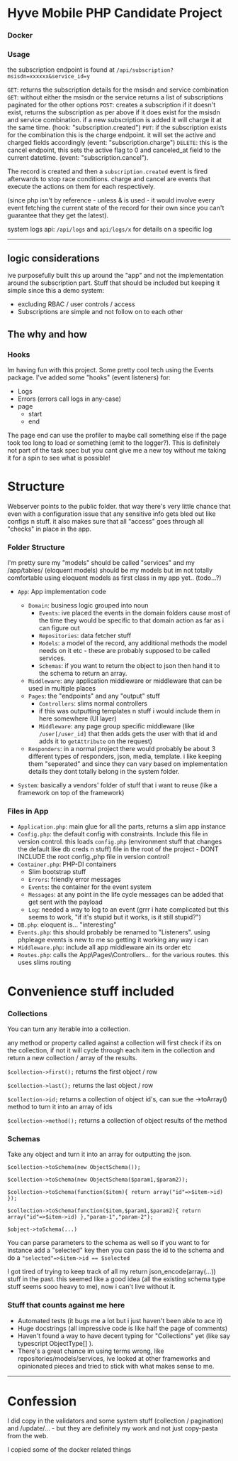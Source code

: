 # Hyve Mobile PHP Candidate Project


### Docker

### Usage

the subscription endpoint is found at `/api/subscription?msisdn=xxxxxx&service_id=y`

`GET`: returns the subscription details for the msisdn and service combination
`GET`: without either the msisdn or the service returns a list of subscriptions paginated for the other options 
`POST`: creates a subscription if it doesn't exist, returns the subscription as per above if it does exist for the msisdn and service combination. if a new subscription is added it will charge it at the same time. (hook: "subscription.created")
`PUT`: if the subscription exists for the combination this is the charge endpoint. it will set the active and charged fields accordingly (event: "subscription.charge")
`DELETE`: this is the cancel endpoint, this sets the active flag to 0 and canceled_at field to the current datetime. (event: "subscription.cancel").


The record is created and then a `subscription.created` event is fired afterwards to stop race conditions. 
charge and cancel are events that execute the actions on them for each respectively.

(since php isn't by reference - unless & is used - it would involve every event fetching the current state of the record for their own since you can't guarantee that they get the latest).  

system logs api: `/api/logs` and `api/logs/x` for details on a specific log

---------------------- 

## logic considerations

ive purposefully built this up around the "app" and not the implementation around the subscription part. Stuff that should be included but keeping it simple since this a demo system:

- excluding RBAC / user controls / access
- Subscriptions are simple and not follow on to each other


## The why and how

### Hooks
Im having fun with this project. Some pretty cool tech using the Events package. I've added some "hooks" (event listeners) for:

- Logs
- Errors (errors call logs in any-case)
- page
  - start
  - end

The page end can use the profiler to maybe call something else if the page took too long to load or something (emit to the logger?). This is definitely not part of the task spec but you cant give me a new toy without me taking it for a spin to see what is possible! 


# Structure

Webserver points to the public folder. that way there's very little chance that even with a configuration issue that any sensitive info gets bled out like configs n stuff. it also makes sure that all "access" goes through all "checks" in place in the app.

### Folder Structure

I'm pretty sure my "models" should be called "services" and my /app/tables/ (eloquent models) should be my models but im not totally comfortable using eloquent models as first class in my app yet.. (todo...?) 
 
- `App`: App implementation code
  - `Domain`: business logic grouped into noun
      - `Events`: ive placed the events in the domain folders cause most of the time they would be specific to that domain action as far as i can figure out
      - `Repositories`: data fetcher stuff
      - `Models`: a model of the record, any additional methods the model needs on it etc - these are probably supposed to be called services. 
      - `Schemas`: if you want to return the object to json then hand it to the schema to return an array.
  - `Middleware`: any application middleware or middleware that can be used in multiple places
  - `Pages`: the "endpoints" and any "output" stuff
      - `Controllers`: slims normal controllers
      - if this was outputting templates n stuff i would include them in here somewhere (UI layer)
      - `Middleware`: any page group specific middleware (like `/user[/user_id]` that then adds gets the user with that id and adds it to `getAttribute` on the request)
  - `Responders`: in a normal project there would probably be about 3 different types of responders, json, media, template. i like keeping them "seperated" and since they can vary based on implementation details they dont totally belong in the system folder.

- `System`: basically a vendors' folder of stuff that i want to reuse (like a framework on top of the framework) 

### Files in App
- `Application.php`: main glue for all the parts, returns a slim app instance
- `Config.php`: the default config with constraints. Include this file in version control. this loads `config.php` (environment stuff that changes the default like db creds n stuff) file in the root of the project - DONT INCLUDE the root config.,php file in version control!
- `Container.php`: PHP-DI containers
    - Slim bootstrap stuff
    - `Errors`: friendly error messages
    - `Events`: the container for the event system
    - `Messages`: at any point in the life cycle messages can be added that get sent with the payload
    - `Log`: needed a way to log to an event (grrr i hate complicated but this seems to work, "if it's stupid but it works, is it still stupid?")
- `DB.php`: eloquent is... "interesting"
- `Events.php`: this should probably be renamed to "Listeners". using phpleage events is new to me so getting it working any way i can
- `Middleware.php`: include all app middleware ain its order etc
- `Routes.php`: calls the App\Pages\Controllers\... for the various routes. this uses slims routing

# Convenience stuff included

### Collections

You can turn any iterable into a collection. 

any method or property called against a collection will first check if its on the collection, if not it will cycle through each item in the collection and return a new collection / array of the results. 


`$collection->first();` returns the first object / row

`$collection->last();`  returns the last object / row

`$collection->id;` returns a collection of object id's, can sue the ->toArray() method to turn it into an array of ids

`$collection->method();` returns a collection of object results of the method


### Schemas

Take any object and turn it into an array for outputting the json. 

`$collection->toSchema(new ObjectSchema());`

`$collection->toSchema(new ObjectSchema($param1,$param2));`

`$collection->toSchema(function($item){ return array("id"=>$item->id) });`

`$collection->toSchema(function($item,$param1,$param2){ return array("id"=>$item->id) },"param-1","param-2");`

`$object->toSchema(...)`


You can parse parameters to the schema as well so if you want to for instance add a "selected" key then you can pass the id to the schema and do a `"selected"=>$item->id == $selected`

I got tired of trying to keep track of all my return json_encode(array(...)) stuff in the past. this seemed like a good idea (all the existing schema type stuff seems sooo heavy to me), now i can't live without it.



### Stuff that counts against me here

- Automated tests (it bugs me a lot but i just haven't been able to ace it)
- Huge docstrings (all impressive code is like half the page of comments)
- Haven't found a way to have decent typing for "Collections" yet (like say typescript ObjectType[] ). 
- There's a great chance im using terms wrong, like repositories/models/services, ive looked at other frameworks and opinionated pieces and tried to stick with what makes sense to me. 


--------------

# Confession

I did copy in the validators and some system stuff (collection / pagination) and /update/... - but they are definitely my work and not just copy-pasta from the web.  

I copied some of the docker related things